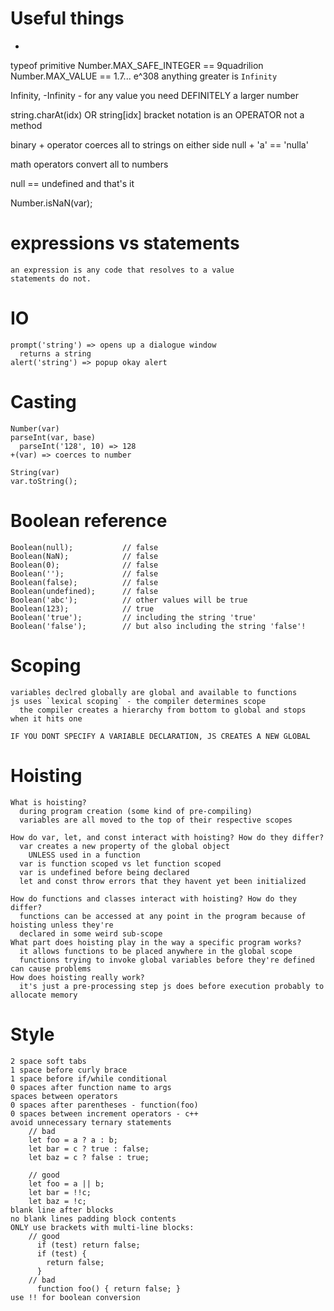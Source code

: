   # Useful things
  - 
  typeof primitive
  Number.MAX_SAFE_INTEGER == 9quadrilion
  Number.MAX_VALUE == 1.7... e^308
  anything greater is `Infinity`

  Infinity, -Infinity - for any value you need DEFINITELY a larger number

  string.charAt(idx) OR string[idx]
    bracket notation is an OPERATOR not a method

  binary + operator coerces all to strings on either side
    null + 'a' == 'nulla'

  math operators convert all to numbers

  null == undefined and that's it

  Number.isNaN(var);

  # expressions vs statements
    an expression is any code that resolves to a value
    statements do not.

  # IO
    prompt('string') => opens up a dialogue window
      returns a string
    alert('string') => popup okay alert

  # Casting
    Number(var)
    parseInt(var, base)
      parseInt('128', 10) => 128
    +(var) => coerces to number

    String(var)
    var.toString();

  # Boolean reference

    Boolean(null);           // false
    Boolean(NaN);            // false
    Boolean(0);              // false
    Boolean('');             // false
    Boolean(false);          // false
    Boolean(undefined);      // false
    Boolean('abc');          // other values will be true
    Boolean(123);            // true
    Boolean('true');         // including the string 'true'
    Boolean('false');        // but also including the string 'false'!

  # Scoping
    variables declred globally are global and available to functions
    js uses `lexical scoping` - the compiler determines scope
      the compiler creates a hierarchy from bottom to global and stops when it hits one

    IF YOU DONT SPECIFY A VARIABLE DECLARATION, JS CREATES A NEW GLOBAL

  # Hoisting

    What is hoisting?
      during program creation (some kind of pre-compiling)
      variables are all moved to the top of their respective scopes

    How do var, let, and const interact with hoisting? How do they differ?
      var creates a new property of the global object
        UNLESS used in a function
      var is function scoped vs let function scoped
      var is undefined before being declared
      let and const throw errors that they havent yet been initialized 

    How do functions and classes interact with hoisting? How do they differ?
      functions can be accessed at any point in the program because of hoisting unless they're
      declared in some weird sub-scope
    What part does hoisting play in the way a specific program works?
      it allows functions to be placed anywhere in the global scope
      functions trying to invoke global variables before they're defined can cause problems
    How does hoisting really work?
      it's just a pre-processing step js does before execution probably to allocate memory

  # Style
    2 space soft tabs
    1 space before curly brace
    1 space before if/while conditional
    0 spaces after function name to args
    spaces between operators
    0 spaces after parentheses - function(foo)
    0 spaces between increment operators - c++
    avoid unnecessary ternary statements
        // bad
        let foo = a ? a : b;
        let bar = c ? true : false;
        let baz = c ? false : true;

        // good
        let foo = a || b;
        let bar = !!c;
        let baz = !c;
    blank line after blocks
    no blank lines padding block contents
    ONLY use brackets with multi-line blocks:
        // good
          if (test) return false;
          if (test) {
            return false;
          }
        // bad
          function foo() { return false; }
    use !! for boolean conversion